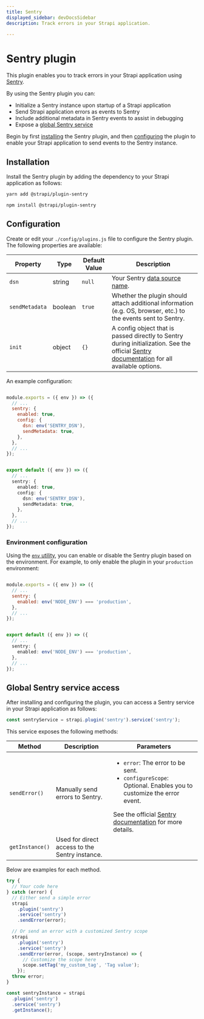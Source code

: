 ```yaml
---
title: Sentry
displayed_sidebar: devDocsSidebar
description: Track errors in your Strapi application.

---
```


# Sentry plugin

This plugin enables you to track errors in your Strapi application using [Sentry](https://sentry.io/welcome/).

By using the Sentry plugin you can:

* Initialize a Sentry instance upon startup of a Strapi application
* Send Strapi application errors as events to Sentry
* Include additional metadata in Sentry events to assist in debugging
* Expose a [global Sentry service](#global-sentry-service-access)

Begin by first [installing](#installation) the Sentry plugin, and then [configuring](#configuration) the plugin to enable your Strapi application to send events to the Sentry instance.

## Installation

Install the Sentry plugin by adding the dependency to your Strapi application as follows:

<Tabs groupId="yarn-npm">

<TabItem value="yarn" label="yarn">

```bash
yarn add @strapi/plugin-sentry
```

</TabItem>

<TabItem value="npm" label="npm">

```bash
npm install @strapi/plugin-sentry
```

</TabItem>

</Tabs>

## Configuration

Create or edit your `./config/plugins.js` file to configure the Sentry plugin. The following properties are available:

| Property | Type | Default Value | Description |
| -------- | ---- | ------------- |------------ |
| `dsn` | string | `null` | Your Sentry [data source name](https://docs.sentry.io/product/sentry-basics/dsn-explainer/). |
| `sendMetadata` | boolean | `true` | Whether the plugin should attach additional information (e.g. OS, browser, etc.) to the events sent to Sentry. |
| `init` | object | `{}` | A config object that is passed directly to Sentry during initialization. See the official [Sentry documentation](https://docs.sentry.io/platforms/node/configuration/options/) for all available options. |

An example configuration:

<Tabs groupId="js-ts">

<TabItem value="javascript" label="JavaScript">

```js title="./config/plugins.js"

module.exports = ({ env }) => ({
  // ...
  sentry: {
    enabled: true,
    config: {
      dsn: env('SENTRY_DSN'),
      sendMetadata: true,
    },
  },
  // ...
});
```

</TabItem>

<TabItem value="typescript" label="TypeScript">

```ts title="./config/plugins.ts"

export default ({ env }) => ({
  // ...
  sentry: {
    enabled: true,
    config: {
      dsn: env('SENTRY_DSN'),
      sendMetadata: true,
    },
  },
  // ...
});
```

</TabItem>

</Tabs>

### Environment configuration

Using the [`env` utility](/dev-docs/configurations/environment#configuration-using-environment-variables), you can enable or disable the Sentry plugin based on the environment. For example, to only enable the plugin in your `production` environment:

<Tabs groupId="js-ts">

<TabItem value="javascript" label="JavaScript">

```js title="config/plugins.js"

module.exports = ({ env }) => ({
  // ...
  sentry: {
    enabled: env('NODE_ENV') === 'production',
  },
  // ...
});
```

</TabItem>

<TabItem value="typescript" label="TypeScript">

```ts title="./config/plugins.ts"

export default ({ env }) => ({
  // ...
  sentry: {
    enabled: env('NODE_ENV') === 'production',
  },
  // ...
});
```

</TabItem>

</Tabs>

## Global Sentry service access

After installing and configuring the plugin, you can access a Sentry service in your Strapi application as follows:

```js
const sentryService = strapi.plugin('sentry').service('sentry');
```

This service exposes the following methods:

| Method | Description | Parameters |
| ------ | ----------- | ---------- |
| `sendError()` | Manually send errors to Sentry. | <ul><li><code>error</code>: The error to be sent.</li><li><code>configureScope</code>: Optional. Enables you to customize the error event.</li></ul> See the official [Sentry documentation](https://docs.sentry.io/platforms/node/enriching-events/scopes/#configuring-the-scope) for more details. |
| `getInstance()` | Used for direct access to the Sentry instance. | |


Below are examples for each method.

<Tabs>

<TabItem title="sendError" value="sendError">

```js
try {
  // Your code here
} catch (error) {
  // Either send a simple error
  strapi
    .plugin('sentry')
    .service('sentry')
    .sendError(error);

  // Or send an error with a customized Sentry scope
  strapi
    .plugin('sentry')
    .service('sentry')
    .sendError(error, (scope, sentryInstance) => {
      // Customize the scope here
      scope.setTag('my_custom_tag', 'Tag value');
    });
  throw error;
}
```

</TabItem>

<TabItem title="getInstance" value="getInstance">

```js
const sentryInstance = strapi
  .plugin('sentry')
  .service('sentry')
  .getInstance();
```

</TabItem>
</Tabs>
